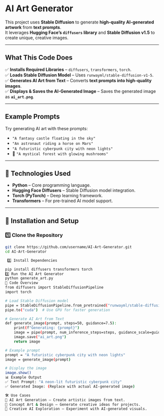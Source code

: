 # AI Art Generator  

This project uses **Stable Diffusion** to generate **high-quality AI-generated artwork** from **text prompts**.  
It leverages **Hugging Face’s `diffusers` library** and **Stable Diffusion v1.5** to create unique, creative images.

---

##  What This Code Does
✅ **Installs Required Libraries** – `diffusers`, `transformers`, `torch`.  
✅ **Loads Stable Diffusion Model** – Uses `runwayml/stable-diffusion-v1-5`.  
✅ **Generates AI Art from Text** – Converts **text prompts into high-quality images**.  
✅ **Displays & Saves the AI-Generated Image** – Saves the generated image as **`ai_art.png`**.  

---

## Example Prompts
Try generating AI art with these prompts:
-  `"A fantasy castle floating in the sky"`
-  `"An astronaut riding a horse on Mars"`
-  `"A futuristic cyberpunk city with neon lights"`
- 🌲 `"A mystical forest with glowing mushrooms"`

---

## 🚀 Technologies Used
- **Python** – Core programming language.
- **Hugging Face Diffusers** – Stable Diffusion model integration.
- **Torch (PyTorch)** – Deep learning framework.
- **Transformers** – For pre-trained AI model support.

---

## 🔧 Installation and Setup

### 1️⃣ **Clone the Repository**
```bash
git clone https://github.com/username/AI-Art-Generator.git
cd AI-Art-Generator

 2️⃣ Install Dependencies

pip install diffusers transformers torch
3️⃣ Run the AI Art Generator
python generate_art.py
📜 Code Overview
from diffusers import StableDiffusionPipeline
import torch

# Load Stable Diffusion model
pipe = StableDiffusionPipeline.from_pretrained("runwayml/stable-diffusion-v1-5")
pipe.to("cuda")  # Use GPU for faster generation

# Generate AI Art from Text
def generate_image(prompt, steps=50, guidance=7.5):
    print(f"Generating: {prompt}")
    image = pipe(prompt, num_inference_steps=steps, guidance_scale=guidance).images[0]
    image.save("ai_art.png")
    return image

# Example prompt
prompt = "A futuristic cyberpunk city with neon lights"
image = generate_image(prompt)

# Display the image
image.show()
📊 Example Output
✅ Text Prompt: "A neon-lit futuristic cyberpunk city"
✅ Generated Image: (Replace with actual AI-generated image)

🛠️ Use Cases
🎨 AI Art Generation – Create artistic images from text.
📌 Concept Art & Design – Generate creative ideas for projects.
🤖 Creative AI Exploration – Experiment with AI-generated visuals.
